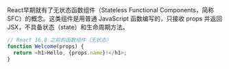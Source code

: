 

React早期就有了无状态函数组件（Stateless Functional Components，简称 SFC）的概念。这类组件是用普通 JavaScript 函数编写的，只接收 props 并返回 JSX，不具备状态（state）和生命周期方法。


```javascript
// React 16.8 之前的函数组件（无状态）
function Welcome(props) {
  return <h1>Hello, {props.name}!</h1>;
}
```